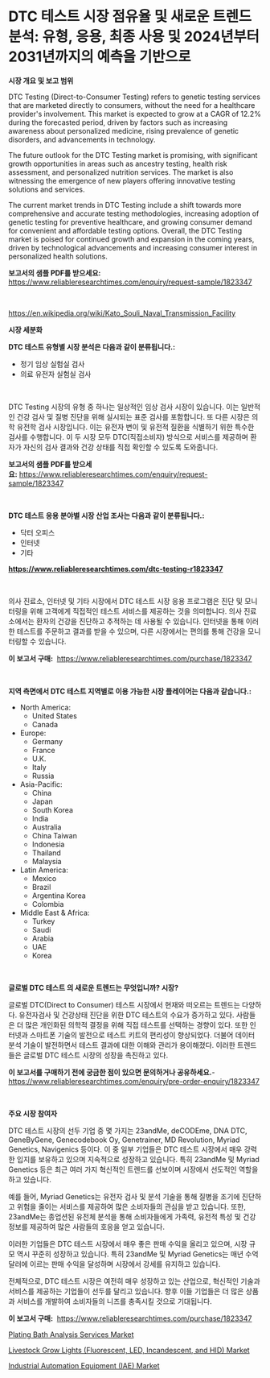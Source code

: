 <p><h1>DTC 테스트 시장 점유율 및 새로운 트렌드 분석: 유형, 응용, 최종 사용 및 2024년부터 2031년까지의 예측을 기반으로</h1></p><p><strong>시장 개요 및 보고 범위</strong></p>
<p><p>DTC Testing (Direct-to-Consumer Testing) refers to genetic testing services that are marketed directly to consumers, without the need for a healthcare provider's involvement. This market is expected to grow at a CAGR of 12.2% during the forecasted period, driven by factors such as increasing awareness about personalized medicine, rising prevalence of genetic disorders, and advancements in technology.</p><p>The future outlook for the DTC Testing market is promising, with significant growth opportunities in areas such as ancestry testing, health risk assessment, and personalized nutrition services. The market is also witnessing the emergence of new players offering innovative testing solutions and services.</p><p>The current market trends in DTC Testing include a shift towards more comprehensive and accurate testing methodologies, increasing adoption of genetic testing for preventive healthcare, and growing consumer demand for convenient and affordable testing options. Overall, the DTC Testing market is poised for continued growth and expansion in the coming years, driven by technological advancements and increasing consumer interest in personalized health solutions.</p></p>
<p><strong>보고서의 샘플 PDF를 받으세요:</strong> <a href="https://www.reliableresearchtimes.com/enquiry/request-sample/1823347">https://www.reliableresearchtimes.com/enquiry/request-sample/1823347</a></p>
<p>&nbsp;</p>
<p><a href="https://en.wikipedia.org/wiki/Kato_Souli_Naval_Transmission_Facility">https://en.wikipedia.org/wiki/Kato_Souli_Naval_Transmission_Facility</a></p>
<p><strong>시장 세분화</strong></p>
<p><strong>DTC 테스트 유형별 시장 분석은 다음과 같이 분류됩니다.:</strong></p>
<p><ul><li>정기 임상 실험실 검사</li><li>의료 유전자 실험실 검사</li></ul></p>
<p>&nbsp;</p>
<p><p>DTC Testing 시장의 유형 중 하나는 일상적인 임상 검사 시장이 있습니다. 이는 일반적인 건강 검사 및 질병 진단을 위해 실시되는 표준 검사를 포함합니다. 또 다른 시장은 의학 유전학 검사 시장입니다. 이는 유전자 변이 및 유전적 질환을 식별하기 위한 특수한 검사를 수행합니다. 이 두 시장 모두 DTC(직접소비자) 방식으로 서비스를 제공하며 환자가 자신의 검사 결과와 건강 상태를 직접 확인할 수 있도록 도와줍니다.</p></p>
<p><strong>보고서의 샘플 PDF를 받으세요:</strong>&nbsp;<a href="https://www.reliableresearchtimes.com/enquiry/request-sample/1823347">https://www.reliableresearchtimes.com/enquiry/request-sample/1823347</a></p>
<p>&nbsp;</p>
<p><strong> DTC 테스트 응용 분야별 시장 산업 조사는 다음과 같이 분류됩니다.:</strong></p>
<p><ul><li>닥터 오피스</li><li>인터넷</li><li>기타</li></ul></p>
<p><strong><a href="https://www.reliableresearchtimes.com/dtc-testing-r1823347">https://www.reliableresearchtimes.com/dtc-testing-r1823347</a></strong></p>
<p>&nbsp;</p>
<p><p>의사 진료소, 인터넷 및 기타 시장에서 DTC 테스트 시장 응용 프로그램은 진단 및 모니터링을 위해 고객에게 직접적인 테스트 서비스를 제공하는 것을 의미합니다. 의사 진료소에서는 환자의 건강을 진단하고 추적하는 데 사용될 수 있습니다. 인터넷을 통해 이러한 테스트를 주문하고 결과를 받을 수 있으며, 다른 시장에서는 편의를 통해 건강을 모니터링할 수 있습니다.</p></p>
<p><strong>이 보고서 구매:</strong>&nbsp; <a href="https://www.reliableresearchtimes.com/purchase/1823347">https://www.reliableresearchtimes.com/purchase/1823347</a></p>
<p>&nbsp;</p>
<p><strong>지역 측면에서 DTC 테스트 지역별로 이용 가능한 시장 플레이어는 다음과 같습니다.:</strong></p>
<p><ul>
    <li>
        North America:
        <ul>
            <li>United States</li>
            <li>Canada</li>
        </ul>
    </li>
    <li>
        Europe:
        <ul>
            <li>Germany</li>
            <li>France</li>
            <li>U.K.</li>
            <li>Italy</li>
            <li>Russia</li>
        </ul>
    </li>
    <li>
        Asia-Pacific:
        <ul>
            <li>China</li>
            <li>Japan</li>
            <li>South Korea</li>
            <li>India</li>
            <li>Australia</li>
            <li>China Taiwan</li>
            <li>Indonesia</li>
            <li>Thailand</li>
            <li>Malaysia</li>
        </ul>
    </li>
    <li>
        Latin America:
        <ul>
            <li>Mexico</li>
            <li>Brazil</li>
            <li>Argentina Korea</li>
            <li>Colombia</li>
        </ul>
    </li>
    <li>
        Middle East & Africa:
        <ul>
            <li>Turkey</li>
            <li>Saudi</li>
            <li>Arabia</li>
            <li>UAE</li>
            <li>Korea</li>
        </ul>
    </li>
    </ul></p>
<p>&nbsp;</p>
<p><strong>글로벌 DTC 테스트 의 새로운 트렌드는 무엇입니까? 시장?</strong></p>
<p><p>글로벌 DTC(Direct to Consumer) 테스트 시장에서 현재와 떠오르는 트렌드는 다양하다. 유전자검사 및 건강상태 진단을 위한 DTC 테스트의 수요가 증가하고 있다. 사람들은 더 많은 개인화된 의학적 결정을 위해 직접 테스트를 선택하는 경향이 있다. 또한 인터넷과 스마트폰 기술의 발전으로 테스트 키트의 편리성이 향상되었다. 더불어 데이터 분석 기술이 발전하면서 테스트 결과에 대한 이해와 관리가 용이해졌다. 이러한 트렌드들은 글로벌 DTC 테스트 시장의 성장을 촉진하고 있다.</p></p>
<p><strong>이 보고서를 구매하기 전에 궁금한 점이 있으면 문의하거나 공유하세요.</strong>- <a href="https://www.reliableresearchtimes.com/enquiry/pre-order-enquiry/1823347">https://www.reliableresearchtimes.com/enquiry/pre-order-enquiry/1823347</a></p>
<p>&nbsp;</p>
<p><strong>주요 시장 참여자</strong></p>
<p><p>DTC 테스트 시장의 선두 기업 중 몇 가지는 23andMe, deCODEme, DNA DTC, GeneByGene, Genecodebook Oy, Genetrainer, MD Revolution, Myriad Genetics, Navigenics 등이다. 이 중 일부 기업들은 DTC 테스트 시장에서 매우 강력한 입지를 보유하고 있으며 지속적으로 성장하고 있습니다. 특히 23andMe 및 Myriad Genetics 등은 최근 여러 가지 혁신적인 트렌드를 선보이며 시장에서 선도적인 역할을 하고 있습니다.</p><p>예를 들어, Myriad Genetics는 유전자 검사 및 분석 기술을 통해 질병을 조기에 진단하고 위험을 줄이는 서비스를 제공하여 많은 소비자들의 관심을 받고 있습니다. 또한, 23andMe는 종업션된 유전체 분석을 통해 소비자들에게 가족력, 유전적 특성 및 건강 정보를 제공하여 많은 사람들의 호응을 얻고 있습니다.</p><p>이러한 기업들은 DTC 테스트 시장에서 매우 좋은 판매 수익을 올리고 있으며, 시장 규모 역시 꾸준히 성장하고 있습니다. 특히 23andMe 및 Myriad Genetics는 매년 수억 달러에 이르는 판매 수익을 달성하며 시장에서 강세를 유지하고 있습니다.</p><p>전체적으로, DTC 테스트 시장은 여전히 매우 성장하고 있는 산업으로, 혁신적인 기술과 서비스를 제공하는 기업들이 선두를 달리고 있습니다. 향후 이들 기업들은 더 많은 상품과 서비스를 개발하여 소비자들의 니즈를 충족시킬 것으로 기대됩니다.</p></p>
<p><strong>이 보고서 구매:</strong>&nbsp;&nbsp;<a href="https://www.reliableresearchtimes.com/purchase/1823347">https://www.reliableresearchtimes.com/purchase/1823347</a></p>
<p><p><a href="https://issuu.com/reportprime-2/docs/plating-bath-analysis-services-market-size-2030.pp">Plating Bath Analysis Services Market</a></p><p><a href="https://github.com/gordonLyman1905/Market-Research-Report-List-1/blob/main/livestock-grow-lights-fluorescent-led-incandescent-and-hid-market.md">Livestock Grow Lights (Fluorescent, LED, Incandescent, and HID) Market</a></p><p><a href="https://github.com/allanwarjri/Market-Research-Report-List-1/blob/main/industrial-automation-equipment-iae-market.md">Industrial Automation Equipment (IAE) Market</a></p></p>